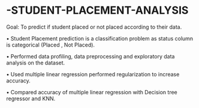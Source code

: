 # -STUDENT-PLACEMENT-ANALYSIS
Goal: To predict if student placed or not placed according to their data. 

•	Student Placement prediction is a classification problem as status column is categorical (Placed , Not Placed).

•	Performed data profiling, data preprocessing and exploratory data analysis on the dataset.

•	Used	multiple	linear	regression	performed regularization to increase accuracy.

•	Compared accuracy of multiple linear regression with Decision tree regressor and KNN.

